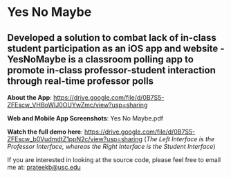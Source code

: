 # Yes No Maybe

## Developed a solution to combat lack of in-class student participation as an iOS app and website - YesNoMaybe is a classroom polling app to promote in-class professor-student interaction through real-time professor polls


**About the App**: https://drive.google.com/file/d/0B7S5-ZFEscw_VHBoWlJ0OUYwZmc/view?usp=sharing

**Web and Mobile App Screenshots**: Yes No Maybe.pdf

**Watch the full demo here**: https://drive.google.com/file/d/0B7S5-ZFEscw_b0VudmdtZ1ppN2c/view?usp=sharing (*The Left Interface is the Professor Interface, whereas the Right Interface is the Student Interface*)

If you are interested in looking at the source code, please feel free to email me at: prateekb@usc.edu
